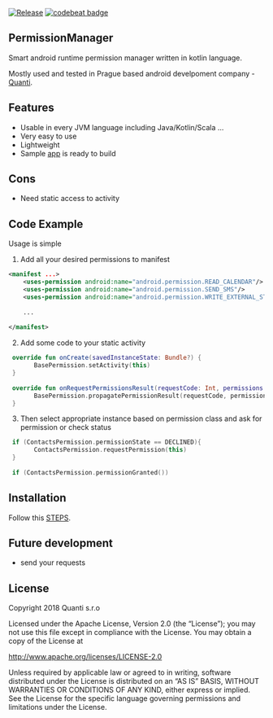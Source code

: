 [![Release](https://jitpack.io/v/Qase/PermissionManager.svg)](https://jitpack.io/#Qase/PermissionManager)
[![codebeat badge](https://codebeat.co/badges/ca498e22-a499-4e33-a510-da6050b31ab3)](https://codebeat.co/projects/github-com-qase-permissionmanager-master)
## PermissionManager

Smart android runtime permission manager written in kotlin language.

Mostly used and tested in Prague based android develpoment company - [Quanti](https://www.quanti.cz/).

## Features
* Usable in every JVM language including Java/Kotlin/Scala ...
* Very easy to use
* Lightweight
* Sample [app](github/sampleApp.png) is ready to build 

## Cons
* Need static access to activity

## Code Example

Usage is simple

1) Add all your desired permissions to manifest

```xml
<manifest ...>
    <uses-permission android:name="android.permission.READ_CALENDAR"/>
    <uses-permission android:name="android.permission.SEND_SMS"/>
    <uses-permission android:name="android.permission.WRITE_EXTERNAL_STORAGE"/>
    
    ...
    
</manifest>
```

2) Add some code to your static activity

```kotlin
 override fun onCreate(savedInstanceState: Bundle?) {
       BasePermission.setActivity(this)
 }
    
 override fun onRequestPermissionsResult(requestCode: Int, permissions: Array<String>, grantResults: IntArray) {
       BasePermission.propagatePermissionResult(requestCode, permissions, grantResults)
 }
```
3) Then select appropriate instance based on permission class and ask for permission or check status
```kotlin
 if (ContactsPermission.permissionState == DECLINED){
       ContactsPermission.requestPermission(this)
 }
                
 if (ContactsPermission.permissionGranted())
```


## Installation

Follow this [STEPS](https://jitpack.io/#Qase/PermissionManager).

## Future development
* send your requests

## License

Copyright 2018 Quanti s.r.o

Licensed under the Apache License, Version 2.0 (the “License”); you may not use this file except in compliance with the License. You may obtain a copy of the License at 

http://www.apache.org/licenses/LICENSE-2.0 

Unless required by applicable law or agreed to in writing, software distributed under the License is distributed on an “AS IS” BASIS, WITHOUT WARRANTIES OR CONDITIONS OF ANY KIND, either express or implied. See the License for the specific language governing permissions and limitations under the License.
